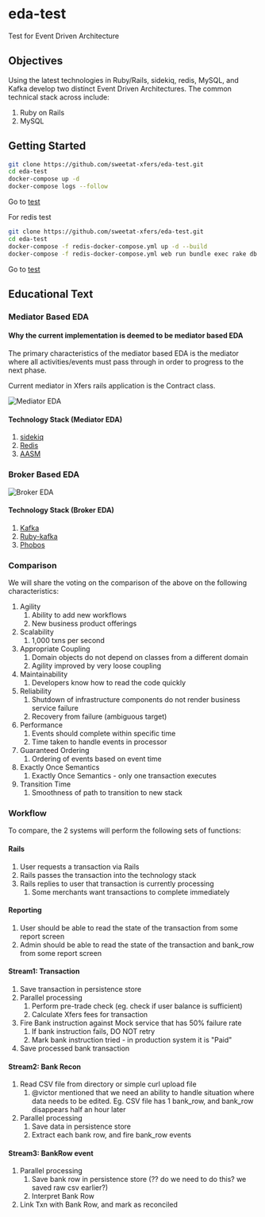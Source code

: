 # eda-test

Test for Event Driven Architecture

## Objectives

Using the latest technologies in Ruby/Rails, sidekiq, redis, MySQL, and Kafka develop
two distinct Event Driven Architectures.  The common technical stack across include:

1. Ruby on Rails
2. MySQL

## Getting Started

```bash
git clone https://github.com/sweetat-xfers/eda-test.git
cd eda-test
docker-compose up -d
docker-compose logs --follow
```

Go to [test](http://localhost:3000/txns)

For redis test

```bash
git clone https://github.com/sweetat-xfers/eda-test.git
cd eda-test
docker-compose -f redis-docker-compose.yml up -d --build
docker-compose -f redis-docker-compose.yml web run bundle exec rake db:migrate:reset db:seed
```

Go to [test](http://localhost:3000/sidekiq)

## Educational Text

### Mediator Based EDA

#### Why the current implementation is deemed to be mediator based EDA

The primary characteristics of the mediator based EDA is the mediator where all
activities/events must pass through in order to progress to the next phase.

Current mediator in Xfers rails application is the Contract class.

![Mediator EDA](https://www.oreilly.com/library/view/software-architecture-patterns/9781491971437/assets/sapr_0201.png)

#### Technology Stack (Mediator EDA)

1. [sidekiq](https://sidekiq.org/)
2. [Redis](https://redis.io/)
3. [AASM](https://github.com/aasm/aasm)

### Broker Based EDA

![Broker EDA](https://miro.medium.com/max/2462/0*iGkuegluZ0UhcRGC.png)

#### Technology Stack (Broker EDA)

1. [Kafka](https://kafka.apache.org/)
2. [Ruby-kafka](https://github.com/zendesk/ruby-kafka)
3. [Phobos](https://github.com/phobos/phobos)

### Comparison

We will share the voting on the comparison of the above on the following characteristics:

1. Agility
    1. Ability to add new workflows
    2. New business product offerings
2. Scalability
    1. 1,000 txns per second
3. Appropriate Coupling
    1. Domain objects do not depend on classes from a different domain
    2. Agility improved by very loose coupling
4. Maintainability
    1. Developers know how to read the code quickly
5. Reliability
    1. Shutdown of infrastructure components do not render business service failure
    2. Recovery from failure (ambiguous target)
6. Performance
    1. Events should complete within specific time
    2. Time taken to handle events in processor
7. Guaranteed Ordering
    1. Ordering of events based on event time
8. Exactly Once Semantics
    1. Exactly Once Semantics - only one transaction executes
9. Transition Time
    1. Smoothness of path to transition to new stack

### Workflow

To compare, the 2 systems will perform the following sets of functions:

#### Rails

1. User requests a transaction via Rails
2. Rails passes the transaction into the technology stack
3. Rails replies to user that transaction is currently processing
    1. Some merchants want transactions to complete immediately

#### Reporting

1. User should be able to read the state of the transaction from some report screen
2. Admin should be able to read the state of the transaction and bank_row from some report screen

#### Stream1: Transaction

1. Save transaction in persistence store
2. Parallel processing
    1. Perform pre-trade check (eg. check if user balance is sufficient)
    2. Calculate Xfers fees for transaction
3. Fire Bank instruction against Mock service that has 50% failure rate
    1. If bank instruction fails, DO NOT retry
    2. Mark bank instruction tried - in production system it is "Paid"
4. Save processed bank transaction

#### Stream2: Bank Recon

1. Read CSV file from directory or simple curl upload file
    1. @victor mentioned that we need an ability to handle situation where data needs
       to be edited.  Eg. CSV file has 1 bank_row, and bank_row disappears half an hour later
2. Parallel processing
    1. Save data in persistence store
    2. Extract each bank row, and fire bank_row events

#### Stream3: BankRow event

1. Parallel processing
    1. Save bank row in persistence store (?? do we need to do this? we saved raw csv earlier?)
    2. Interpret Bank Row
2. Link Txn with Bank Row, and mark as reconciled
